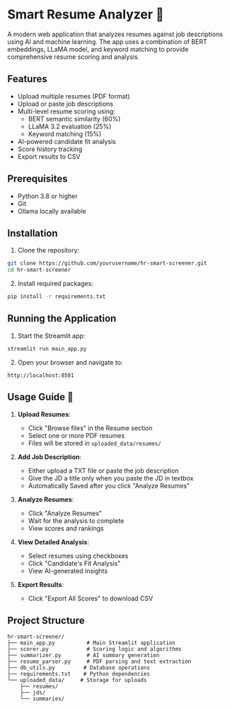 # Smart Resume Analyzer 🎯

A modern web application that analyzes resumes against job descriptions using AI and machine learning. The app uses a combination of BERT embeddings, LLaMA model, and keyword matching to provide comprehensive resume scoring and analysis.

## Features

- Upload multiple resumes (PDF format)
- Upload or paste job descriptions
- Multi-level resume scoring using:
  - BERT semantic similarity (60%)
  - LLaMA 3.2 evaluation (25%)
  - Keyword matching (15%)
- AI-powered candidate fit analysis
- Score history tracking
- Export results to CSV

## Prerequisites

- Python 3.8 or higher
- Git
- Ollama locally available

## Installation

1. Clone the repository:
```bash
git clone https://github.com/yourusername/hr-smart-screener.git
cd hr-smart-screener
```

2. Install required packages:
```bash
pip install -r requirements.txt
```

## Running the Application

1. Start the Streamlit app:
```bash
streamlit run main_app.py
```

2. Open your browser and navigate to:
```
http://localhost:8501
```

## Usage Guide 📖

1. **Upload Resumes**:
   - Click "Browse files" in the Resume section
   - Select one or more PDF resumes
   - Files will be stored in `uploaded_data/resumes/`

2. **Add Job Description**:
   - Either upload a TXT file or paste the job description
   - Give the JD a title only when you paste the JD in textbox
   - Automatically Saved after you click "Analyze Resumes"

3. **Analyze Resumes**:
   - Click "Analyze Resumes"
   - Wait for the analysis to complete
   - View scores and rankings

4. **View Detailed Analysis**:
   - Select resumes using checkboxes
   - Click "Candidate's Fit Analysis"
   - View AI-generated insights

5. **Export Results**:
   - Click "Export All Scores" to download CSV

## Project Structure

```
hr-smart-screener/
├── main_app.py          # Main Streamlit application
├── scorer.py            # Scoring logic and algorithms
├── summarizer.py        # AI summary generation
├── resume_parser.py     # PDF parsing and text extraction
├── db_utils.py         # Database operations
├── requirements.txt    # Python dependencies
└── uploaded_data/     # Storage for uploads
    ├── resumes/
    ├── jds/
    └── summaries/
```
